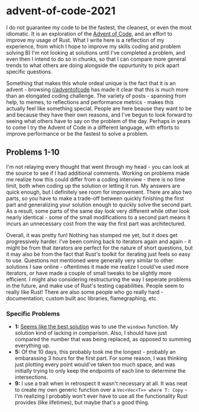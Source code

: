 # advent-of-code-2021

I do not guarantee my code to be the fastest, the cleanest, or even the most idiomatic. It is an exploration of the [Advent of Code](https://adventofcode.com), and an effort to improve my usage of Rust. What I write here is a reflection of my experience, from which I hope to improve my skills coding and problem solving B) I'm not looking at solutions until I've completed a problem, and even then I intend to do so in chunks, so that I can compare more general trends to what others are doing alongside the oppurtunity to pick apart specific questions.

Something that makes this whole ordeal unique is the fact that it is an advent - browsing [r/adventofcode](https://reddit.com/r/adventofcode) has made it clear that this is much more than an elongated coding challenge. The variety of posts - spanning from help, to memes, to reflections and performance metrics - makes this actually feel like something special. People are here beause they want to be and because they have their own reasons, and I've begun to look forward to seeing what others have to say on the problem of the day. Perhaps in years to come I try the Advent of Code in a different language, with efforts to improve performance or be the fastest to solve a problem.

## Problems 1-10

I'm not relaying every thought that went through my head - you can look at the source to see if I had additional comments. Working on problems made me realize how this could differ from a coding interview - there is no time limit, both when coding up the solution or letting it run. My answers are quick enough, but I definitely see room for improvement. There are also two parts, so you have to make a trade-off between quickly finishing the first part and generalizing your solution enough to quickly solve the second part. As a result, some parts of the same day look very different while other look nearly identical - some of the small modifications to a second part means it incurs an unnecessary cost from the way the first part was architectured.

Overall, it was pretty fun! Nothing has stumped me yet, but it does get progressively harder. I've been coming back to iterators again and again - it might be from that iterators are perfect for the nature of short questions, but it may also be from the fact that Rust's toolkit for iterating just feels so easy to use. Questions not mentioned were generally very similar to other solutions I saw online - oftentimes it made me realize I could've used more iterators, or have made a couple of small tweaks to be slightly more efficient. I might also considering restructuring the way I seperate problems in the future, and make use of Rust's testing capabilities. People seem to really like Rust! There are also some people who go really hard - documentation, custom built aoc libraries, flamegraphing, etc.

### Specific Problems
* **1:** [Seems like the best solution](https://github.com/SvetlinZarev/advent-of-code/blob/main/2021/aoc-day-01/src/lib.rs) was to use the `windows` function. My solution kind of lacking in comparison. Also, I should have just compared the number that was being replaced, as opposed to summing everything up.
* **5:** Of the 10 days, this probably took me the longest - probably an embarassing 3 hours for the first part. For some reason, I was thinking just plotting every point would've taken too much space, and was initially trying to only keep the endpoints of each line to determine the intersections.
* **9:** I use a trait when in retrospect it wasn't necessary at all. It was neat to create my own generic function over a `Vec<Vec<T>> where T: Copy` - I'm realizing I probably won't ever have to use all the functionality Rust provides (like lifetimes), but maybe that's a good thing. 
